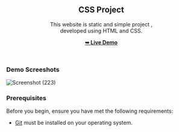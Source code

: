 <div align="center">
  

  

  <h2 align="center">CSS Project</h2>

  This website is static and simple project , <br />developed using HTML and CSS.

  <a href=""><strong>➥ Live Demo</strong></a>

</div>

<br />

### Demo Screeshots

![Screenshot (223)](https://github.com/user-attachments/assets/d66b7473-3e09-45fa-b876-1851f06ddaa6)




### Prerequisites

Before you begin, ensure you have met the following requirements:

* [Git](https://git-scm.com/downloads "Download Git") must be installed on your operating system.




